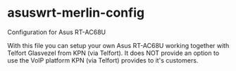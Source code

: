 # asuswrt-merlin-config
Configuration for Asus RT-AC68U

With this file you can setup your own Asus RT-AC68U working together with Telfort Glasvezel from KPN (via Telfort). It does NOT provide an option to use the VoIP platform KPN (via Telfort) provides to it's customers.
